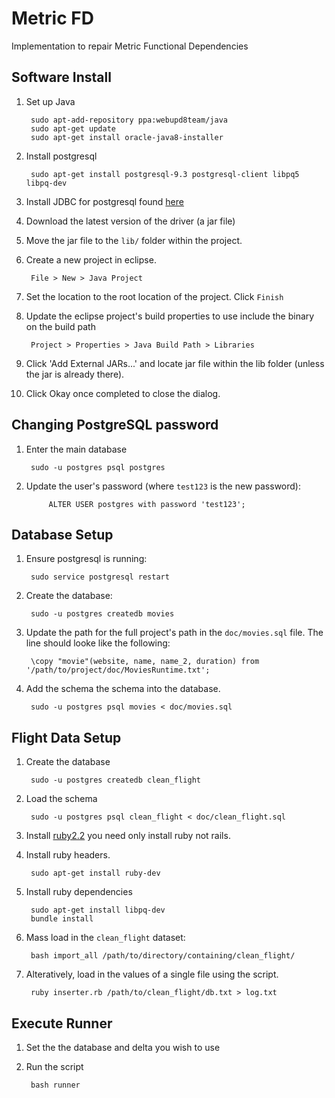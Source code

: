 # Metric FD
Implementation to repair Metric Functional Dependencies

## Software Install

1. Set up Java

		sudo apt-add-repository ppa:webupd8team/java		
		sudo apt-get update
		sudo apt-get install oracle-java8-installer

2. Install postgresql

		sudo apt-get install postgresql-9.3 postgresql-client libpq5 libpq-dev

3. Install JDBC for postgresql found [here](https://jdbc.postgresql.org/download.html)

4. Download the latest version of the driver (a jar file)

5. Move the jar file to the `lib/` folder within the project.

6. Create a new project in eclipse.

		File > New > Java Project

7. Set the location to the root location of the project. Click `Finish`

8. Update the eclipse project's build properties to use include the binary on the build path

		Project > Properties > Java Build Path > Libraries

7. Click 'Add External JARs...' and locate jar file within the lib folder (unless the jar is already there).

8. Click Okay once completed to close the dialog.

## Changing PostgreSQL password

1. Enter the main database

		sudo -u postgres psql postgres

2. Update the user's password (where `test123` is the new password):

	        ALTER USER postgres with password 'test123';

## Database Setup

1. Ensure postgresql is running:

        sudo service postgresql restart

2. Create the database:

        sudo -u postgres createdb movies

3. Update the path for the full project's path in the `doc/movies.sql` file. The line should looke like the following:

        \copy "movie"(website, name, name_2, duration) from '/path/to/project/doc/MoviesRuntime.txt';

4. Add the schema the schema into the database.

        sudo -u postgres psql movies < doc/movies.sql

## Flight Data Setup

1. Create the database

        sudo -u postgres createdb clean_flight

2. Load the schema

        sudo -u postgres psql clean_flight < doc/clean_flight.sql

3. Install [ruby2.2](https://gorails.com/setup/ubuntu/14.10) you need only install ruby not rails.

4. Install ruby headers.

        sudo apt-get install ruby-dev

5. Install ruby dependencies

        sudo apt-get install libpq-dev
        bundle install

6. Mass load in the `clean_flight` dataset:

        bash import_all /path/to/directory/containing/clean_flight/

7. Alteratively, load in the values of a single file using the script.

        ruby inserter.rb /path/to/clean_flight/db.txt > log.txt

## Execute Runner

1. Set the the database and delta you wish to use

2. Run the script

        bash runner
